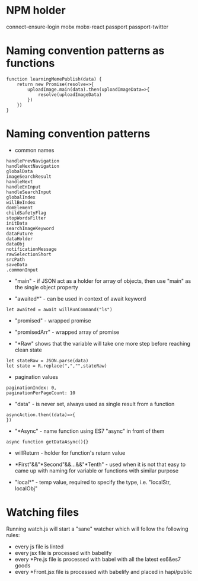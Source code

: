 # NPM holder

connect-ensure-login
mobx
mobx-react
passport
passport-twitter

# Naming convention patterns as functions
```
function learningMemePublish(data) {
    return new Promise(resolve=>{
        uploadImage.main(data).then(uploadImageData=>{
            resolve(uploadImageData)
        })
    })
}
```


# Naming convention patterns
- common names
```
handlePrevNavigation
handleNextNavigation
globalData
imageSearchResult
handleNext
handleEnInput
handleSearchInput
globalIndex
willBeIndex
domElement
childSafetyFlag
stopWordsFilter
initData
searchImageKeyword
dataFuture
dataHolder
dataObj
notificationMessage
rawSelectionShort
srcPath
saveData
.commonInput
```
- "main" - if JSON act as a holder for array of objects, then use "main" as the single object property

- "awaited*" - can be used in context of await keyword
```
let awaited = await willRunCommand("ls")
```
- "promised" - wrapped promise
- "promisedArr" - wrapped array of promise

- "*Raw" shows that the variable will take one more step before reaching clean state

```
let stateRaw = JSON.parse(data)
let state = R.replace(",","",stateRaw)
```
- pagination values
```
paginationIndex: 0,
paginationPerPageCount: 10
```

- "data" - is never set, always used as single result from a function
```
asyncAction.then((data)=>{
})
```

- "*Async" - name function using ES7 "async" in front of them

```
async function getDataAsync(){}
```

- willReturn - holder for function's return value

- *First"&&"*Second"&&...&&"*Tenth" - used when it is not that easy to came up with naming for variable or functions with similar purpose

- "local*" - temp value, required to specify the type, i.e. "localStr, localObj"

# Watching files

Running watch.js will start a "sane" watcher which will follow the following rules:
- every js file is linted
- every jsx file is processed with babelify
- every *Pre.js file is processed with babel with all the latest es6&es7 goods
- every *Front.jsx file is processed with babelify and placed in hapi/public
